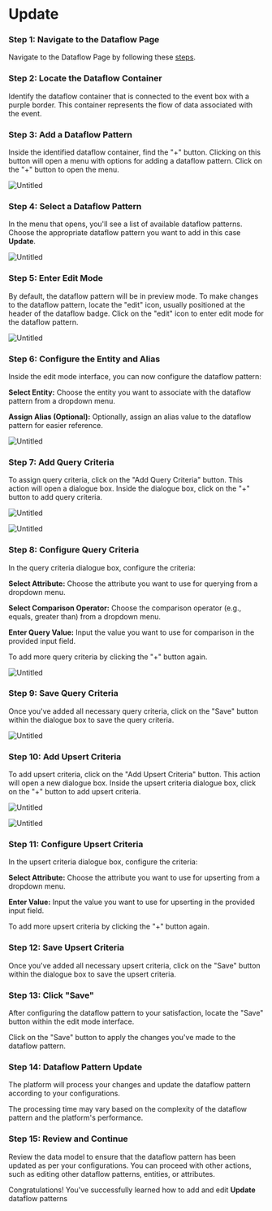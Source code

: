 # Update

### Step 1: Navigate to the Dataflow Page

Navigate to the Dataflow Page by following these [steps](../../Naviage%20to%20Dataflow%20Page%2039d9ed3529a94178bf063c9f7ef0bc96.md).

### **Step 2: Locate the Dataflow Container**

Identify the dataflow container that is connected to the event box with a purple border. This container represents the flow of data associated with the event.

### **Step 3: Add a Dataflow Pattern**

Inside the identified dataflow container, find the "+" button. Clicking on this button will open a menu with options for adding a dataflow pattern. Click on the "+" button to open the menu.

![Untitled](Update%201006325e34a04ed2998a2034c9d555fc/Untitled.png)

### **Step 4: Select a Dataflow Pattern**

In the menu that opens, you'll see a list of available dataflow patterns. Choose the appropriate dataflow pattern you want to add in this case **Update**.

![Untitled](Update%201006325e34a04ed2998a2034c9d555fc/Untitled%201.png)

### **Step 5: Enter Edit Mode**

By default, the dataflow pattern will be in preview mode. To make changes to the dataflow pattern, locate the "edit" icon, usually positioned at the header of the dataflow badge. Click on the "edit" icon to enter edit mode for the dataflow pattern.

![Untitled](Update%201006325e34a04ed2998a2034c9d555fc/Untitled%202.png)

### **Step 6: Configure the Entity and Alias**

Inside the edit mode interface, you can now configure the dataflow pattern:

**Select Entity:** Choose the entity you want to associate with the dataflow pattern from a dropdown menu.

**Assign Alias (Optional):** Optionally, assign an alias value to the dataflow pattern for easier reference.

![Untitled](Update%201006325e34a04ed2998a2034c9d555fc/Untitled%203.png)

### **Step 7: Add Query Criteria**

To assign query criteria, click on the "Add Query Criteria" button. This action will open a dialogue box. Inside the dialogue box, click on the "+" button to add query criteria.

![Untitled](Update%201006325e34a04ed2998a2034c9d555fc/Untitled%204.png)

![Untitled](Update%201006325e34a04ed2998a2034c9d555fc/Untitled%205.png)

### **Step 8: Configure Query Criteria**

In the query criteria dialogue box, configure the criteria:

**Select Attribute:** Choose the attribute you want to use for querying from a dropdown menu.

**Select Comparison Operator:** Choose the comparison operator (e.g., equals, greater than) from a dropdown menu.

**Enter Query Value:** Input the value you want to use for comparison in the provided input field.

To add more query criteria by clicking the "+" button again.

![Untitled](Update%201006325e34a04ed2998a2034c9d555fc/Untitled%206.png)

### **Step 9: Save Query Criteria**

Once you've added all necessary query criteria, click on the "Save" button within the dialogue box to save the query criteria.

![Untitled](Update%201006325e34a04ed2998a2034c9d555fc/Untitled%207.png)

### **Step 10: Add Upsert Criteria**

To add upsert criteria, click on the "Add Upsert Criteria" button. This action will open a new dialogue box. Inside the upsert criteria dialogue box, click on the "+" button to add upsert criteria.

![Untitled](Update%201006325e34a04ed2998a2034c9d555fc/Untitled%208.png)

![Untitled](Update%201006325e34a04ed2998a2034c9d555fc/Untitled%209.png)

### **Step 11: Configure Upsert Criteria**

In the upsert criteria dialogue box, configure the criteria:

**Select Attribute:** Choose the attribute you want to use for upserting from a dropdown menu.

**Enter Value:** Input the value you want to use for upserting in the provided input field.

To add more upsert criteria by clicking the "+" button again.

### **Step 12: Save Upsert Criteria**

Once you've added all necessary upsert criteria, click on the "Save" button within the dialogue box to save the upsert criteria.

### **Step 13: Click "Save"**

After configuring the dataflow pattern to your satisfaction, locate the "Save" button within the edit mode interface.

Click on the "Save" button to apply the changes you've made to the dataflow pattern.

### **Step 14: Dataflow Pattern Update**

The platform will process your changes and update the dataflow pattern according to your configurations.

The processing time may vary based on the complexity of the dataflow pattern and the platform's performance.

### **Step 15: Review and Continue**

Review the data model to ensure that the dataflow pattern has been updated as per your configurations. You can proceed with other actions, such as editing other dataflow patterns, entities, or attributes.

Congratulations! You've successfully learned how to add and edit **Update** dataflow patterns